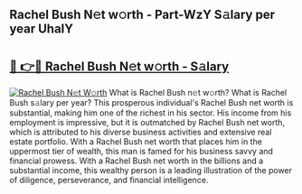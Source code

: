 ## Rachel Bush N𝚎t w𝚘rth - Part-WzY S𝚊lary per year UhaIY

# <h2><a href="http://gc0tld.nevu.top/?p=Rachel+Bush">🔗 👉🔴 Rachel Bush N𝚎t w𝚘rth - S𝚊lary</a></h2>

[![Rachel Bush N𝚎t W𝚘rth](https://i.imgur.com/Oavwk0R.jpeg)](http://gc0tld.nevu.top/?p=Rachel+Bush)
What is Rachel Bush n𝚎t w𝚘rth? What is Rachel Bush s𝚊lary per year?
This prosperous individual's Rachel Bush net worth is substantial, making him one of the richest in his sector. His income from his employment is impressive, but it is outmatched by Rachel Bush net worth, which is attributed to his diverse business activities and extensive real estate portfolio. With a Rachel Bush net worth that places him in the uppermost tier of wealth, this man is famed for his business savvy and financial prowess. With a Rachel Bush net worth in the billions and a substantial income, this wealthy person is a leading illustration of the power of diligence, perseverance, and financial intelligence.
